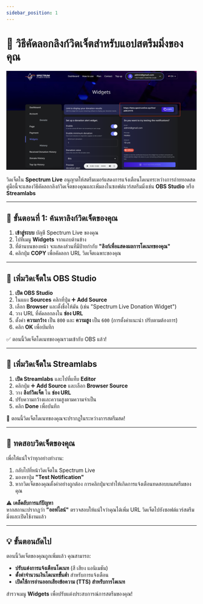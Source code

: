 ```yaml
---
sidebar_position: 1
---
```


# 📖 วิธีคัดลอกลิงก์วิดเจ็ตสำหรับแอปสตรีมมิ่งของคุณ

![Copy Link](./img/copyLink.png)

วิดเจ็ตใน **Spectrum Live** อนุญาตให้สตรีมเมอร์แสดงการแจ้งเตือนโดเนทระหว่างการถ่ายทอดสด คู่มือนี้จะแสดงวิธีคัดลอกลิงก์วิดเจ็ตของคุณและเพิ่มลงในซอฟต์แวร์สตรีมมิ่งเช่น **OBS Studio** หรือ **Streamlabs**

---

## 📌 ขั้นตอนที่ 1: ค้นหาลิงก์วิดเจ็ตของคุณ

1. **เข้าสู่ระบบ** บัญชี Spectrum Live ของคุณ
2. ไปที่เมนู **Widgets** จากแถบด้านข้าง
3. ที่ด้านบนของหน้า จะแสดงส่วนที่มีป้ายกำกับ **"ลิงก์เพื่อแสดงผลการโดเนทของคุณ"**
4. คลิกปุ่ม **COPY** เพื่อคัดลอก URL วิดเจ็ตเฉพาะของคุณ

---

## 📌 เพิ่มวิดเจ็ตใน OBS Studio

1. **เปิด OBS Studio**
2. ในแผง **Sources** คลิกที่ปุ่ม ➕ **Add Source**
3. เลือก **Browser** และตั้งชื่อให้มัน (เช่น "Spectrum Live Donation Widget")
4. วาง URL ที่คัดลอกลงใน **ช่อง URL**
5. ตั้งค่า **ความกว้าง** เป็น `800` และ **ความสูง** เป็น `600` (การตั้งค่าแนะนำ ปรับตามต้องการ)
6. คลิก **OK** เพื่อบันทึก

✅ ตอนนี้วิดเจ็ตโดเนทของคุณรวมเข้ากับ OBS แล้ว!

---

## 📌 เพิ่มวิดเจ็ตใน Streamlabs

1. **เปิด Streamlabs** และไปที่แท็บ **Editor**
2. คลิกปุ่ม ➕ **Add Source** และเลือก **Browser Source**
3. วาง **ลิงก์วิดเจ็ต** ใน **ช่อง URL**
4. ปรับความกว้างและความสูงตามความจำเป็น
5. คลิก **Done** เพื่อบันทึก

🎉 ตอนนี้วิดเจ็ตโดเนทของคุณจะปรากฏในระหว่างการสตรีมสด!

---

## 🔄 ทดสอบวิดเจ็ตของคุณ

เพื่อให้แน่ใจว่าทุกอย่างทำงาน:

1. กลับไปที่หน้าวิดเจ็ตใน Spectrum Live
2. มองหาปุ่ม **"Test Notification"**
3. หากวิดเจ็ตของคุณตั้งค่าอย่างถูกต้อง การคลิกปุ่มจะทำให้เกิดการแจ้งเตือนทดสอบบนสตรีมของคุณ

⚠️ **เคล็ดลับการแก้ปัญหา**  
หากสถานะปรากฏว่า **"ออฟไลน์"** ตรวจสอบให้แน่ใจว่าคุณได้เพิ่ม URL วิดเจ็ตไปยังซอฟต์แวร์สตรีมมิ่งและเปิดใช้งานแล้ว

---

## 💡 ขั้นตอนถัดไป

ตอนนี้วิดเจ็ตของคุณถูกเพิ่มแล้ว คุณสามารถ:

- **ปรับแต่งการแจ้งเตือนโดเนท** (สี เสียง แอนิเมชัน)
- **ตั้งค่าจำนวนเงินโดเนทขั้นต่ำ** สำหรับการแจ้งเตือน
- **เปิดใช้การอ่านออกเสียงข้อความ (TTS) สำหรับการโดเนท**

สำรวจเมนู **Widgets** เพื่อปรับแต่งประสบการณ์การสตรีมของคุณ!